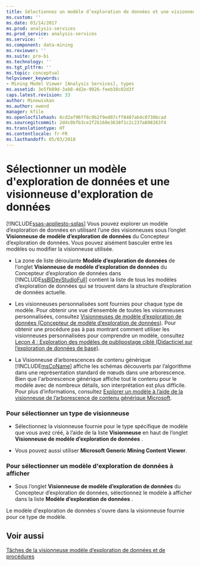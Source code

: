 ```yaml
---
title: Sélectionnez un modèle d’exploration de données et une visionneuse d’exploration de données | Documents Microsoft
ms.custom: ''
ms.date: 03/14/2017
ms.prod: analysis-services
ms.prod_service: analysis-services
ms.service: ''
ms.component: data-mining
ms.reviewer: ''
ms.suite: pro-bi
ms.technology: ''
ms.tgt_pltfrm: ''
ms.topic: conceptual
helpviewer_keywords:
- Mining Model Viewer [Analysis Services], types
ms.assetid: 3e5fb89d-3ab8-4d2e-9926-feeb38c02d3f
caps.latest.revision: 33
author: Minewiskan
ms.author: owend
manager: kfile
ms.openlocfilehash: 6cd2af96ff8c9b2f9ed07cff8407ab4c0730bcad
ms.sourcegitcommit: 2ddc0bfb3ce2f2b160e3638f1c2c237a898263f4
ms.translationtype: HT
ms.contentlocale: fr-FR
ms.lasthandoff: 05/03/2018
---
```

# <a name="select-a-mining-model-and-a-data-mining-viewer"></a>Sélectionner un modèle d'exploration de données et une visionneuse d'exploration de données
[!INCLUDE[ssas-appliesto-sqlas](../../includes/ssas-appliesto-sqlas.md)]
  Vous pouvez explorer un modèle d’exploration de données en utilisant l’une des visionneuses sous l’onglet **Visionneuse de modèle d’exploration de données** du Concepteur d’exploration de données. Vous pouvez aisément basculer entre les modèles ou modifier la visionneuse utilisée.  
  
-   La zone de liste déroulante **Modèle d’exploration de données** de l’onglet **Visionneuse de modèle d’exploration de données** du Concepteur d’exploration de données dans [!INCLUDE[ssBIDevStudioFull](../../includes/ssbidevstudiofull-md.md)] contient la liste de tous les modèles d’exploration de données qui se trouvent dans la structure d’exploration de données actuelle.  
  
-   Les visionneuses personnalisées sont fournies pour chaque type de modèle. Pour obtenir une vue d’ensemble de toutes les visionneuses personnalisées, consultez [Visionneuses de modèle d’exploration de données &#40;Concepteur de modèle d’exploration de données&#41;](http://msdn.microsoft.com/library/4ba391d5-c97b-4848-ba7c-7d096fa4b7dd). Pour obtenir une procédure pas à pas montrant comment utiliser les visionneuses personnalisées pour comprendre un modèle, consultez [Leçon 4 : Exploration des modèles de publipostage ciblé &#40;Didacticiel sur l’exploration de données de base&#41;](http://msdn.microsoft.com/library/1e00c5b9-a9f8-4503-99ee-377c9cc02d7f).  
  
-   La Visionneuse d’arborescences de contenu générique [!INCLUDE[msCoName](../../includes/msconame-md.md)] affiche les schémas découverts par l’algorithme dans une représentation standard de nœuds dans une arborescence. Bien que l'arborescence générique affiche tout le contenu pour le modèle avec de nombreux détails, son interprétation est plus difficile. Pour plus d’informations, consultez [Explorer un modèle à l’aide de la visionneuse de l’arborescence de contenu générique Microsoft](../../analysis-services/data-mining/browse-a-model-using-the-microsoft-generic-content-tree-viewer.md).  
  
### <a name="to-select-a-viewer-type"></a>Pour sélectionner un type de visionneuse  
  
-   Sélectionnez la visionneuse fournie pour le type spécifique de modèle que vous avez créé, à l’aide de la liste **Visionneuse** en haut de l’onglet **Visionneuse de modèle d’exploration de données** .  
  
-   Vous pouvez aussi utiliser **Microsoft Generic Mining Content Viewer**.  
  
### <a name="to-select-a-mining-model-to-view"></a>Pour sélectionner un modèle d'exploration de données à afficher  
  
-   Sous l’onglet **Visionneuse de modèle d’exploration de données** du Concepteur d’exploration de données, sélectionnez le modèle à afficher dans la liste **Modèle d’exploration de données** .  
  
 Le modèle d'exploration de données s'ouvre dans la visionneuse fournie pour ce type de modèle.  
  
## <a name="see-also"></a>Voir aussi  
 [Tâches de la visionneuse modèle d’exploration de données et de procédures](../../analysis-services/data-mining/mining-model-viewer-tasks-and-how-tos.md)  
  
  
